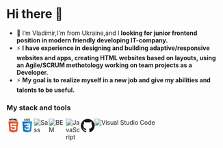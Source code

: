 <h1>Hi there 👋</h1>

- 🤔 I’m Vladimir,I'm from Ukraine,and I **looking for junior frontend position
  in modern friendly developing IT-company.**
- ⚡ **I have experience in designing and building adaptive/responsive websites
  and apps, creating HTML websites based on layouts, using an Agile/SCRUM
  methotology working on team projects as a Developer.**
- ⚡ **My goal is to realize myself in a new job and give my abilities and
  talents to be useful.**

### My stack and tools

<img align="left" alt="HTML5" width="32px" src="https://raw.githubusercontent.com/github/explore/80688e429a7d4ef2fca1e82350fe8e3517d3494d/topics/html/html.png" />

<img align="left" alt="CSS3" width="32px" src="https://raw.githubusercontent.com/github/explore/80688e429a7d4ef2fca1e82350fe8e3517d3494d/topics/css/css.png" />

<img align="left" alt="Sass" width="35px" src="https://cdn2.iconfinder.com/data/icons/designer-skills/128/sass-512.png" />

<img align="left" alt="BEM" width="40px" src="https://goit.global/textbooks/html-css-a7u5xv/v1/img/lesson-13/bem.png" />

<img align="left" alt="JavaScript" width="35px" src="https://cdn0.iconfinder.com/data/icons/designer-skills/128/node-js-512.png" />

<img align="left" alt="GitHub" width="32px" src="https://raw.githubusercontent.com/github/explore/78df643247d429f6cc873026c0622819ad797942/topics/github/github.png" />

<img alt="Visual Studio Code" width="37px" src="https://cdn2.iconfinder.com/data/icons/designer-skills/128/visualstudio-microsoft-webdesign-html-css-javascript-develop-512.png" />
